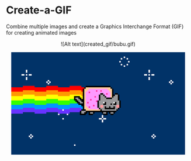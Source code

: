 # Create-a-GIF

Combine multiple images and create a Graphics Interchange Format (GIF) for creating animated images
<br>
<div align="center">
![Alt text](created_gif/bubu.gif)

<br>

![Alt text](created_gif/cat.gif)

</div>
